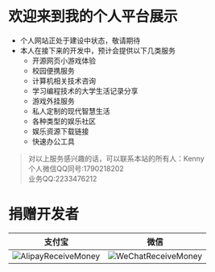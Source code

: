 # 欢迎来到我的个人平台展示

- 个人网站正处于建设中状态，敬请期待
- 本人在接下来的开发中，预计会提供以下几类服务
  - 开源网页小游戏体验
  - 校园便携服务
  - 计算机相关技术咨询
  - 学习编程技术的大学生活记录分享
  - 游戏外挂服务
  - 私人定制的现代智慧生活
  - 各种类型的娱乐社区
  - 娱乐资源下载链接
  - 快速办公工具
  
> 对以上服务感兴趣的话，可以联系本站的所有人：Kenny  
> 个人微信QQ同号:1790218202  
> 业务QQ:2233476212



# 捐赠开发者

|                            支付宝                            |                             微信                             |
| :----------------------------------------------------------: | :----------------------------------------------------------: |
| ![AlipayReceiveMoney](https://winstonkenny.github.io/static/img/AlipayReceiveMoney.jpg) | ![WeChatReceiveMoney](https://winstonkenny.github.io/static/img/WeChatReceiveMoney.png) |

